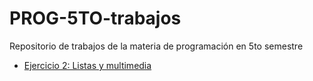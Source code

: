# PROG-5TO-trabajos
Repositorio de trabajos de la materia de programación en 5to semestre

- [Ejercicio 2: Listas y multimedia](/U2A2-trabajo/index.html)
